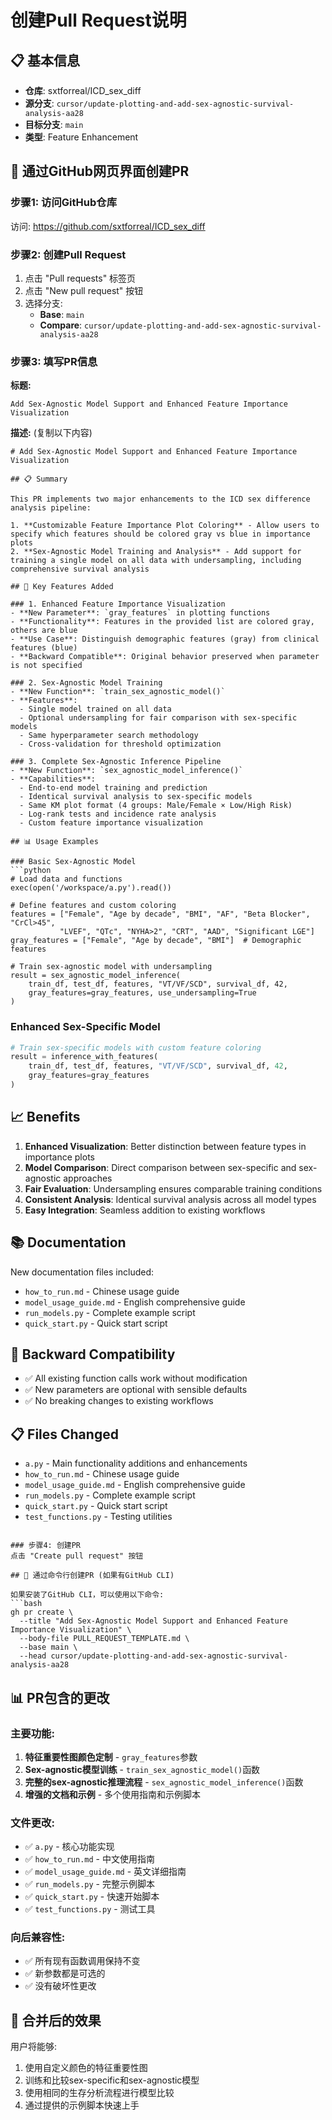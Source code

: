 # 创建Pull Request说明

## 📋 基本信息
- **仓库**: sxtforreal/ICD_sex_diff
- **源分支**: `cursor/update-plotting-and-add-sex-agnostic-survival-analysis-aa28`
- **目标分支**: `main`
- **类型**: Feature Enhancement

## 🚀 通过GitHub网页界面创建PR

### 步骤1: 访问GitHub仓库
访问: https://github.com/sxtforreal/ICD_sex_diff

### 步骤2: 创建Pull Request
1. 点击 "Pull requests" 标签页
2. 点击 "New pull request" 按钮
3. 选择分支:
   - **Base**: `main`
   - **Compare**: `cursor/update-plotting-and-add-sex-agnostic-survival-analysis-aa28`

### 步骤3: 填写PR信息

**标题:**
```
Add Sex-Agnostic Model Support and Enhanced Feature Importance Visualization
```

**描述:** (复制以下内容)
```
# Add Sex-Agnostic Model Support and Enhanced Feature Importance Visualization

## 📋 Summary

This PR implements two major enhancements to the ICD sex difference analysis pipeline:

1. **Customizable Feature Importance Plot Coloring** - Allow users to specify which features should be colored gray vs blue in importance plots
2. **Sex-Agnostic Model Training and Analysis** - Add support for training a single model on all data with undersampling, including comprehensive survival analysis

## 🚀 Key Features Added

### 1. Enhanced Feature Importance Visualization
- **New Parameter**: `gray_features` in plotting functions
- **Functionality**: Features in the provided list are colored gray, others are blue
- **Use Case**: Distinguish demographic features (gray) from clinical features (blue)
- **Backward Compatible**: Original behavior preserved when parameter is not specified

### 2. Sex-Agnostic Model Training
- **New Function**: `train_sex_agnostic_model()`
- **Features**:
  - Single model trained on all data
  - Optional undersampling for fair comparison with sex-specific models
  - Same hyperparameter search methodology
  - Cross-validation for threshold optimization

### 3. Complete Sex-Agnostic Inference Pipeline
- **New Function**: `sex_agnostic_model_inference()`
- **Capabilities**:
  - End-to-end model training and prediction
  - Identical survival analysis to sex-specific models
  - Same KM plot format (4 groups: Male/Female × Low/High Risk)
  - Log-rank tests and incidence rate analysis
  - Custom feature importance visualization

## 📊 Usage Examples

### Basic Sex-Agnostic Model
```python
# Load data and functions
exec(open('/workspace/a.py').read())

# Define features and custom coloring
features = ["Female", "Age by decade", "BMI", "AF", "Beta Blocker", "CrCl>45", 
           "LVEF", "QTc", "NYHA>2", "CRT", "AAD", "Significant LGE"]
gray_features = ["Female", "Age by decade", "BMI"]  # Demographic features

# Train sex-agnostic model with undersampling
result = sex_agnostic_model_inference(
    train_df, test_df, features, "VT/VF/SCD", survival_df, 42, 
    gray_features=gray_features, use_undersampling=True
)
```

### Enhanced Sex-Specific Model
```python
# Train sex-specific models with custom feature coloring
result = inference_with_features(
    train_df, test_df, features, "VT/VF/SCD", survival_df, 42,
    gray_features=gray_features
)
```

## 📈 Benefits

1. **Enhanced Visualization**: Better distinction between feature types in importance plots
2. **Model Comparison**: Direct comparison between sex-specific and sex-agnostic approaches
3. **Fair Evaluation**: Undersampling ensures comparable training conditions
4. **Consistent Analysis**: Identical survival analysis across all model types
5. **Easy Integration**: Seamless addition to existing workflows

## 📚 Documentation

New documentation files included:
- `how_to_run.md` - Chinese usage guide
- `model_usage_guide.md` - English comprehensive guide
- `run_models.py` - Complete example script
- `quick_start.py` - Quick start script

## 🔄 Backward Compatibility

- ✅ All existing function calls work without modification
- ✅ New parameters are optional with sensible defaults
- ✅ No breaking changes to existing workflows

## 📋 Files Changed

- `a.py` - Main functionality additions and enhancements
- `how_to_run.md` - Chinese usage guide
- `model_usage_guide.md` - English comprehensive guide  
- `run_models.py` - Complete example script
- `quick_start.py` - Quick start script
- `test_functions.py` - Testing utilities
```

### 步骤4: 创建PR
点击 "Create pull request" 按钮

## 🔧 通过命令行创建PR (如果有GitHub CLI)

如果安装了GitHub CLI，可以使用以下命令:
```bash
gh pr create \
  --title "Add Sex-Agnostic Model Support and Enhanced Feature Importance Visualization" \
  --body-file PULL_REQUEST_TEMPLATE.md \
  --base main \
  --head cursor/update-plotting-and-add-sex-agnostic-survival-analysis-aa28
```

## 📊 PR包含的更改

### 主要功能:
1. **特征重要性图颜色定制** - `gray_features`参数
2. **Sex-agnostic模型训练** - `train_sex_agnostic_model()`函数
3. **完整的sex-agnostic推理流程** - `sex_agnostic_model_inference()`函数
4. **增强的文档和示例** - 多个使用指南和示例脚本

### 文件更改:
- ✅ `a.py` - 核心功能实现
- ✅ `how_to_run.md` - 中文使用指南
- ✅ `model_usage_guide.md` - 英文详细指南
- ✅ `run_models.py` - 完整示例脚本
- ✅ `quick_start.py` - 快速开始脚本
- ✅ `test_functions.py` - 测试工具

### 向后兼容性:
- ✅ 所有现有函数调用保持不变
- ✅ 新参数都是可选的
- ✅ 没有破坏性更改

## 🎯 合并后的效果

用户将能够:
1. 使用自定义颜色的特征重要性图
2. 训练和比较sex-specific和sex-agnostic模型
3. 使用相同的生存分析流程进行模型比较
4. 通过提供的示例脚本快速上手
